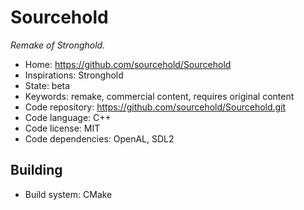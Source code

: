 # Sourcehold

_Remake of Stronghold._

- Home: https://github.com/sourcehold/Sourcehold
- Inspirations: Stronghold
- State: beta
- Keywords: remake, commercial content, requires original content
- Code repository: https://github.com/sourcehold/Sourcehold.git
- Code language: C++
- Code license: MIT
- Code dependencies: OpenAL, SDL2

## Building

- Build system: CMake
